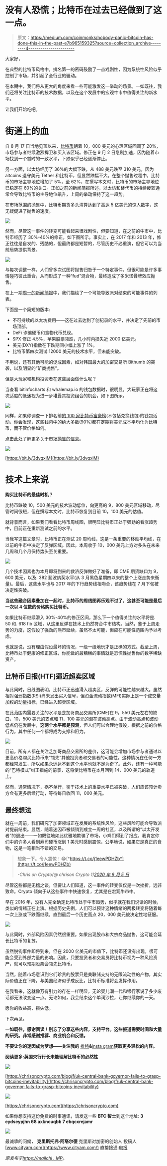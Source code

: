 # 没有人恐慌；比特币在过去已经做到了这一点。

> 原文：<https://medium.com/coinmonks/nobody-panic-bitcoin-has-done-this-in-the-past-e7b965159325?source=collection_archive---------4----------------------->

大家好，

在典型的比特币风格中，排名第一的密码鼓励了一点戏剧性，因为系统性风险似乎控制了市场，并引起了全行业的骚动。

在本期中，我们将从更大的角度来看一些可能激发这一举动的场景。一如既往，我们还将关注比特币的技术数据，以及在这个发展中的宏观牛市中值得关注的新水平。

让我们开始吃吧。

# 街道上的血

自 8 月 17 日当地见顶以来，[比特币](https://blog.coincodecap.com/a-candid-explanation-of-bitcoin)朝着 10，000 美元的心理区域回调了 20%，市场参与者继续激烈捍卫和买入该区域。修正在 9 月 2 日急剧加速，因为随着市场找到一个暂时的一致水平，下跌似乎已经逐渐停止。

另一方面，以太坊经历了 36%的大幅下跌，从 488 美元跌至 310 美元，因为 altcoins 退守美元 Tether 和比特币，但显然跌幅不大。在整个抛售过程中，比特币的市场主导地位增加了 5%，至 62%，在撰写本文时，比特币的市场主导地位已稳定在 60%的关口。正如之前的新闻简报所述，以太坊和替代币的持续疲软通常会导致比特币的主导地位飙升，上周的举动保持了这一趋势。

在市场范围的抛售中，比特币期货多头清算达到了高达 5 亿美元的惊人数字，这无疑促进了抛售的速度。

![](img/8e51c5e05dd1c92d4b6cdfbd066b7e20.png)

然而，尽管这一事件的转变可能看起来很戏剧性，但要知道，在之前的牛市中，比特币经历了 30%-40%的修正，如下图所示。事实上，在 2017 年和 2013 年，修正往往是自发的、残酷的，但最终都是短暂的，尽管历史不必重演，但它可以为当前局势提供背景。

![](img/cdc9f4f7953be329c51b7074ca7d7715.png)

与每次调整一样，人们曾多次试图将抛售归咎于一个特定事件，但很可能是许多事情碰巧彼此重合，从而形成了一种“fud”混合物，最终造成了多米诺骨牌效应抛售。

在上一期[周一的新闻简报](https://us4.campaign-archive.com/?u=8b8731d22cf3702dbbc2f10b3&id=5afa294896)中，我们描绘了一个可能导致派对结束的可能事件的列表。

下面是一个简短的版本:

*   不可持续的以太坊费用——这在过去达到了创纪录的水平，并决定了先前的市场顶部。
*   DeFi 诈骗硬币和食物代币兑现。
*   SPX 修正 4.5%，苹果股票领跌，几小时内损失近 2000 亿美元。
*   美元(DXY)指数在下跌期间小幅上涨了 1%。
*   比特币第四次测试 12000 美元的技术水平，但未能突破。

不用说，还有其他可能的促成因素，如对韩国最大的加密交易所 Bithumb 的突袭，以及明显的“矿商抛售”。

但是大玩家和机构投资者在这些层面做什么呢？

当查看 bitinfocharts 和 whalemap.io 的钱包数据时，很明显，大玩家正在将这次适度的低迷视为进一步堆叠其投资组合的机会，如下图所示。

![](img/7a5da223c81846a9fc89defcbaf0f2af.png)

同样，如果你调查一下排名前[的 100 家比特币富豪榜](https://bitinfocharts.com/top-100-richest-bitcoin-addresses.html)(不包括兑换钱包)的钱包活动，你会发现，这些钱包中的绝大多数(90%)都在定期将美元成本平均化为比特币，而不管价格如何。

点击此处了解更多关于[市场抛售的信息](https://chrisoncrypto.com/blog/f/its-a-wrap-bitcoin-sheds-10-billion-in-24-hours)。

![](img/b0f92eb7dc46750cc7aa0fc1d927ed72.png)

[https://bit.ly/3dvqxiM](https://bit.ly/3dvqxiM)

# 技术上来说

**购买比特币的最佳时机？**

比特币跌破 10，500 美元的技术波动低位，向更高的 9，800 美元区域移动，尽管时间很短，但在撰写本文时，比特币恢复到目前 10，100 美元的估值。

就背景而言，如果我们看看比特币周线图，很明显比特币正处于强劲的看涨趋势中，目前正在重新测试之前的水平。

当我写这篇文章时，比特币正在测试 20 周均线，这是一条重要的移动平均线，在以前的牛市中决定了反弹区域。因此，本周收于 10，000 美元上方对多头在未来几周和几个月保持势头至关重要。

![](img/5427f630173086381a4c0c05fcf5c250.png)

几个技术因素也为本月即将到来的救济反弹做好了准备，即 CME 期货缺口为 9，600 美元，以及. 382 斐波纳契水平(从 3 月黑色星期四以来的整个上涨走势来衡量)。最后，这些水平也与 2017 年的下行趋势线相吻合，该趋势线在 7 月下旬被决定性突破。

**当这些融合因素叠加在一起时，比特币的周线图再乐观不过了，这甚至可能是最后一次以 4 位数的价格购买比特币。**

如果比特币继续滑入 30%-40%的修正区间，那么下一个值得关注的水平将是. 50 和. 618 fib 区域，从这里反弹在技术上仍然符合牛市结构。当然，鉴于上周走势的力度，这假设了强劲的熊市延续，虽然不太可能，但应在可能性范围内予以考虑。

也就是说，没有理由假设最坏的情况，一级一级地玩才是正确的方式。截至上周，比特币处于健康的修正区域，你能做的最糟糕的事情就是恐慌性抛售你的数字稀缺资产。

## **比特币日报(HTF)逼近超卖区域**

与此同时，日线图表明，比特币正迅速滑入超卖区，反弹的可能性越来越大。虽然相对强弱指数(RSI)尚未发出买入信号，但资金流动指数(MFI)实际上是一个成交量加权的动量指标，已经进入超卖区域。

在此范围内需要关注的水平是芝加哥商品交易所(CME)在 9，550 美元左右的缺口，10，500 美元的支点和 11，100 美元的潜在波动高点。由于波动高点和波动低点仍在发展中，**这两个水平都是预测**，但人们可以合理地假设，根据之前的价格行为，其中任何一个都将成为支撑和阻力。

![](img/372b6124d5ec58971b0997e0736a1caa.png)

目前，所有人都在关注芝加哥商品交易所的差价，这可能会增加市场参与者通过以更高价格购买比特币来“领先”其他投资者和交易者的可能性。这种情况在任何一方都经常发生，所以如果永远达不到这个水平也就不足为奇了。此外，还有一种可能的“巴特模式”纠正措施的前景，这将使比特币在本月回到 14，000 美元的轨道上。

然而，通常情况下，祸不单行，鉴于技术上的重要水平已被突破，人们应该预计卖方会有更多后续行动，等待每日收回 11，000 美元。

## **最终想法**

就在一周前，我们研究了加密领域正在发展的系统性风险，这些风险可能会导致派对提前结束。显然，随着迷因币被倾销到成立一周的社区，以及所谓的“以太开发者”的退出——一如既往地如此优雅地欺骗了市场，小鸡们得到了报应。我肯定你们中的许多人看到寿司硬币涨到 1 美元时感到震惊，公平地说，如果它是真正的食物，这是一笔相当不错的交易。

> 想象一下。令人震惊！😂[*https://t.co/j1eewPDHZb*](https://t.co/j1eewPDHZb)
> 
> *-Chris on Crypto(@ chrison Crypto 1)*[*2020 年 9 月 5 日*](https://twitter.com/ChrisOnCrypto1/status/1302295349990752257?ref_src=twsrc%5Etfw)

尽管这些都是无稽之谈，但要让人们知道，这一事件的转变仅仅是一次挫折，远非致命。Crypto 倾向于从这些事件中快速恢复，尤其是在宏观牛市中。

早在 2016 年，没有人完全确定比特币处于牛市趋势，似乎就在我们说话的时候，类似的情绪正在上演。根据历史先例，人们可以预计这种情绪的两极转变将随着每一次上涨或下跌而继续，直到最后一个历史高点 20，000 美元被决定性地征服。

![](img/26595150a99d50ccb3659965f627f689.png)

与此同时，外部风险因素仍然很重要。如果出现股市和大宗商品抛售，这可能会延长比特币的复苏。

虽然脱钩事件即将到来，但在 2000 亿美元的市值下，比特币还没有出现，很可能会受到外部力量的影响。因此，只要投资者和交易员将比特币视为一种风险资产，就可以预期股票会领先比特币。

当然，随着市场意识到它们珍贵的股票只是美联储支持的无限流动性的产物，其实际价值正在下降，与美国经济似乎成反比，比特币标准将会发挥作用。

在我看来，这就像万有引力的存在一样明显，无论婴儿潮一代和银行家说了多少废话都无法改变这一点。无论如何，我会结束这个单词沙拉，让你继续你的一天。

愿你的收益高，损失低。

下次再见。

**一如既往，感谢阅读！别忘了分享这些内容，支持平台。这些报道需要时间和大量的研究。非常感谢推荐、商业机会和反馈。**

**不要让你的迷因成为梦想——关注我的** [推特](https://twitter.com/ChrisOnCrypto1)**&**[insta gram](https://www.instagram.com/chrisoncrypto/)**获取更多轻松的内容。**

**阅读更多:英国央行行长未能理解比特币的必然性**

![](img/dad2426c5ec2195a39523381a0cec5e0.png)

[https://chrisoncrypto.com/blog/f/uk-central-bank-governor-fails-to-grasp-bitcoins-inevitability](https://chrisoncrypto.com/blog/f/uk-central-bank-governor-fails-to-grasp-bitcoins-inevitability)

![](img/ad9a90c056853a4a367723dea376ba3a.png)

[https://chrisoncrypto.com](https://chrisoncrypto.com)

如果你想支持这份免费的时事通讯，请发送一些 **BTC 智士**到这个地址:
**3 eydseypjhn 68 axkncuqbb 7 ebqcxrejamr**

![](img/a5fbb03c244b71917d90acf8b0fb0b9f.png)

最诚挚的问候，
**克里斯托弗·阿塔尔德**
克里斯对加密的创始人
投稿人[www.cityam.com](https://www.cityam.com/)
直接接通:[电报](https://t.me/chrisoncrypto)

*原发布于*[*https://mailchi . MP*](https://mailchi.mp/179be84018dd/nobody-panic-bitcoin-has-done-this-in-the-past?e=[UNIQID])*。*
